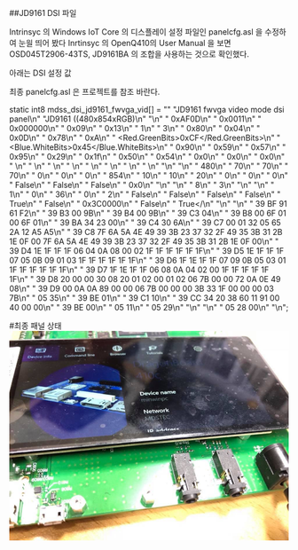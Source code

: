 ##JD9161 DSI 파일

Intrinsyc 의 Windows IoT Core 의 디스플레이 설정 파일인 panelcfg.asl 을 수정하여 눈읠 띄어 봤다 
Inrtinsyc 의 OpenQ410의 User Manual 을 보면 OSD045T2906-43TS,  JD9161BA 의 조합을 사용하는 것으로 확인했다. 

아래는 DSI 설정 값 

최종 panelcfg.asl 은 프로젝트를 참조 바란다. 


 static int8 mdss_dsi_jd9161_fwvga_vid[] = 
"<?xml version=\"1.0\" encoding=\"utf-8\"?>"
"<PanelName>JD9161 fwvga video mode dsi panel</PanelName>\n"
"<PanelDescription>JD9161 ((480x854xRGB)</PanelDescription>\n"
"<Group id='EDID Configuration'>\n"
"  <ManufactureID>0xAF0D</ManufactureID>\n"
"  <ProductCode>0x0011</ProductCode>\n"
"  <SerialNumber>0x000000</SerialNumber>\n"
"  <WeekofManufacture>0x09</WeekofManufacture>\n"
"  <YearofManufacture>0x13</YearofManufacture>\n"
"  <EDIDVersion>1</EDIDVersion>\n"
"  <EDIDRevision>3</EDIDRevision>\n"
"  <VideoInputDefinition>0x80</VideoInputDefinition>\n"
"  <HorizontalScreenSize>0x04</HorizontalScreenSize>\n"
"  <VerticalScreenSize>0x0D</VerticalScreenSize>\n"
"  <DisplayTransferCharacteristics>0x78</DisplayTransferCharacteristics>\n"
"  <FeatureSupport>0xA</FeatureSupport>\n"
"  <Red.GreenBits>0xCF</Red.GreenBits>\n"
"  <Blue.WhiteBits>0x45</Blue.WhiteBits>\n"
"  <RedX>0x90</RedX>\n"
"  <RedY>0x59</RedY>\n"
"  <GreenX>0x57</GreenX>\n"
"  <GreenY>0x95</GreenY>\n"
"  <BlueX>0x29</BlueX>\n"
"  <BlueY>0x1f</BlueY>\n"
"  <WhiteX>0x50</WhiteX>\n"
"  <WhiteY>0x54</WhiteY>\n"
"  <EstablishedTimingsI>0x0</EstablishedTimingsI>\n"
"  <EstablishedTimingsII>0x0</EstablishedTimingsII>\n"
"  <ManufacturesTiming>0x0</ManufacturesTiming>\n"
"  <StandardTimings1/>\n"
"  <StandardTimings2/>\n"
"  <StandardTimings3/>\n"
"  <StandardTimings4/>\n"
"  <StandardTimings5/>\n"
"  <StandardTimings6/>\n"
"  <StandardTimings7/>\n"
"  <SignalTimingInterface/>\n"
"</Group>\n"
"<Group id='Active Timing'>\n"
"  <HorizontalActive units='Dot Clocks'>480</HorizontalActive>\n"
"  <HorizontalFrontPorch units='Dot Clocks'>70</HorizontalFrontPorch>\n"
"  <HorizontalBackPorch units='Dot Clocks'>70</HorizontalBackPorch>\n"
"  <HorizontalSyncPulse units='Dot Clocks'>70</HorizontalSyncPulse>\n"
"  <HorizontalSyncSkew units='Dot Clocks'>0</HorizontalSyncSkew>\n"
"  <HorizontalLeftBorder units='Dot Clocks'>0</HorizontalLeftBorder>\n"
"  <HorizontalRightBorder units='Dot Clocks'>0</HorizontalRightBorder>\n"
"  <VerticalActive units='Dot Clocks'>854</VerticalActive>\n"
"  <VerticalFrontPorch units='Lines'>10</VerticalFrontPorch>\n"
"  <VerticalBackPorch units='Lines'>10</VerticalBackPorch>\n"
"  <VerticalSyncPulse units='Lines'>20</VerticalSyncPulse>\n"
"  <VerticalSyncSkew units='Lines'>0</VerticalSyncSkew>\n"
"  <VerticalTopBorder units='Lines'>0</VerticalTopBorder>\n"
"  <VerticalBottomBorder units='Lines'>0</VerticalBottomBorder>\n"
"  <InvertDataPolarity>False</InvertDataPolarity>\n"
"  <InvertVsyncPolairty>False</InvertVsyncPolairty>\n"
"  <InvertHsyncPolarity>False</InvertHsyncPolarity>\n"
"  <BorderColor>0x0</BorderColor>\n"
"</Group>\n"
"<Group id='Display Interface'>\n"
"  <InterfaceType units='QDI_DisplayConnectType'>8</InterfaceType>\n"
"  <InterfaceColorFormat units='QDI_PixelFormatType'>3</InterfaceColorFormat>\n"
"</Group>\n"
"<Group id='DSI Interface'>\n"
"  <DSIChannelId units='DSI_Channel_IDType'>1</DSIChannelId>\n"
"  <DSIVirtualId units='DSI_Display_VCType'>0</DSIVirtualId>\n"
"  <DSIColorFormat units='DSI_ColorFormatType'>36</DSIColorFormat>\n"
"  <DSITrafficMode units='DSI_TrafficModeType'>0</DSITrafficMode>\n"
"  <DSILanes units='integer'>2</DSILanes>\n"
"  <DSIHsaHseAfterVsVe units='Bool'>False</DSIHsaHseAfterVsVe>\n"
"  <DSILowPowerModeInHFP units='Bool'>False</DSILowPowerModeInHFP>\n"
"  <DSILowPowerModeInHBP units='Bool'>False</DSILowPowerModeInHBP>\n"
"  <DSILowPowerModeInHSA units='Bool'>False</DSILowPowerModeInHSA>\n"
"  <DSILowPowerModeInBLLPEOF units='Bool'>True</DSILowPowerModeInBLLPEOF>\n"
"  <DSILowPowerModeInBLLP units='Bool'>False</DSILowPowerModeInBLLP>\n"
"  <DSIRefreshRate units='integer Q16.16'>0x3C0000</DSIRefreshRate>\n"
"  <DSIPhyDCDCMode units='Bool'>False</DSIPhyDCDCMode>\n"
"  <DSITECheckEnable units='Bool'>True</<DSITECheckEnable>\n"
"</Group>\n"
"<DSIInitSequence>\n"
"  39 BF 91 61 F2\n"
"  39 B3 00 9B\n"
"  39 B4 00 9B\n"
"  39 C3 04\n"
"  39 B8 00 6F 01 00 6F 01\n"
"  39 BA 34 23 00\n"
"  39 C4 30 6A\n"
"  39 C7 00 01 32 05 65 2A 12 A5 A5\n"
"  39 C8 7F 6A 5A 4E 49 39 3B 23 37 32 2F 49 35 3B 31 2B 1E 0F 00 7F 6A 5A 4E 49 39 3B 23 37 32 2F 49 35 3B 31 2B 1E 0F 00\n"
"  39 D4 1E 1F 1F 1F 06 04 0A 08 00 02 1F 1F 1F 1F 1F 1F\n"
"  39 D5 1E 1F 1F 1F 07 05 0B 09 01 03 1F 1F 1F 1F 1F 1F\n"
"  39 D6 1F 1E 1F 1F 07 09 0B 05 03 01 1F 1F 1F 1F 1F 1F\n"
"  39 D7 1F 1E 1F 1F 06 08 0A 04 02 00 1F 1F 1F 1F 1F 1F\n"
"  39 D8 20 00 00 30 08 20 01 02 00 01 02 06 7B 00 00 72 0A 0E 49 08\n"
"  39 D9 00 0A 0A 89 00 00 06 7B 00 00 00 3B 33 1F 00 00 00 03 7B\n"
"  05 35\n"
"  39 BE 01\n"
"  39 C1 10\n"
"  39 CC 34 20 38 60 11 91 00 40 00 00\n"
"  39 BE 00\n"
"  05 11\n"
"  05 29\n"
"</DSIInitSequence>\n"
"<DSITermSequence>\n"
"  05 28 00\n"
"</DSITermSequence>\n";


#최종 패널 상태 
![Result](image/JD9161.jpg) 

